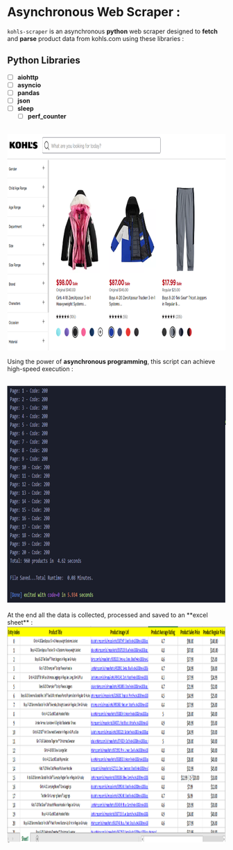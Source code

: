 # Asynchronous Web Scraper :
`kohls-scraper` is an asynchronous **python** web scraper designed to **fetch** and **parse** product data from kohls.com using these libraries :

## Python Libraries

- [ ] **aiohttp**
- [ ] **asyncio**
- [ ] **pandas**
- [ ] **json**
- [ ] **sleep**
    - [ ] **perf_counter**

<br />
<div align="center">
  <img src="images/website.png" alt="Logo" width="1000" height="500">
 </div>
 
 
 Using the power of **asynchronous programming**, this script can achieve high-speed execution :
 
 <br />
<div align="center">
  <img src="images/terminal.png" alt="Logo" width="800" height="500">
 </div>
 
 <br />
  At the end all the data is collected, processed and saved to an **excel sheet** :
  <div align="center">
  <img src="images/sheet.png" alt="Logo" width="1300" height="500">
 </div>
 
